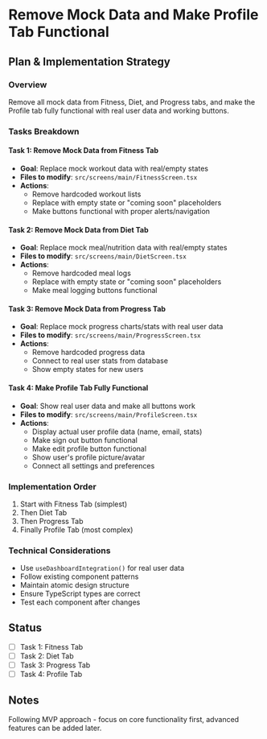 # Remove Mock Data and Make Profile Tab Functional

## Plan & Implementation Strategy

### Overview
Remove all mock data from Fitness, Diet, and Progress tabs, and make the Profile tab fully functional with real user data and working buttons.

### Tasks Breakdown

#### Task 1: Remove Mock Data from Fitness Tab
- **Goal**: Replace mock workout data with real/empty states
- **Files to modify**: `src/screens/main/FitnessScreen.tsx`
- **Actions**:
  - Remove hardcoded workout lists
  - Replace with empty state or "coming soon" placeholders
  - Make buttons functional with proper alerts/navigation

#### Task 2: Remove Mock Data from Diet Tab  
- **Goal**: Replace mock meal/nutrition data with real/empty states
- **Files to modify**: `src/screens/main/DietScreen.tsx`
- **Actions**:
  - Remove hardcoded meal logs
  - Replace with empty state or "coming soon" placeholders
  - Make meal logging buttons functional

#### Task 3: Remove Mock Data from Progress Tab
- **Goal**: Replace mock progress charts/stats with real user data
- **Files to modify**: `src/screens/main/ProgressScreen.tsx`
- **Actions**:
  - Remove hardcoded progress data
  - Connect to real user stats from database
  - Show empty states for new users

#### Task 4: Make Profile Tab Fully Functional
- **Goal**: Show real user data and make all buttons work
- **Files to modify**: `src/screens/main/ProfileScreen.tsx`
- **Actions**:
  - Display actual user profile data (name, email, stats)
  - Make sign out button functional
  - Make edit profile button functional
  - Show user's profile picture/avatar
  - Connect all settings and preferences

### Implementation Order
1. Start with Fitness Tab (simplest)
2. Then Diet Tab
3. Then Progress Tab
4. Finally Profile Tab (most complex)

### Technical Considerations
- Use `useDashboardIntegration()` for real user data
- Follow existing component patterns
- Maintain atomic design structure
- Ensure TypeScript types are correct
- Test each component after changes

## Status
- [ ] Task 1: Fitness Tab
- [ ] Task 2: Diet Tab  
- [ ] Task 3: Progress Tab
- [ ] Task 4: Profile Tab

## Notes
Following MVP approach - focus on core functionality first, advanced features can be added later.